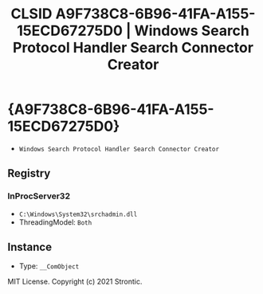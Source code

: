 ﻿---
title: "CLSID A9F738C8-6B96-41FA-A155-15ECD67275D0 | Windows Search Protocol Handler Search Connector Creator"
excerpt: What is COM-Object CLSID A9F738C8-6B96-41FA-A155-15ECD67275D0?
---

# {A9F738C8-6B96-41FA-A155-15ECD67275D0}

* `Windows Search Protocol Handler Search Connector Creator`

## Registry


### InProcServer32

* `C:\Windows\System32\srchadmin.dll`
* ThreadingModel: `Both`

## Instance

* Type: `__ComObject`

MIT License. Copyright (c) 2021 Strontic.


